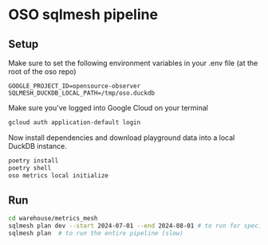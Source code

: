 # OSO sqlmesh pipeline

## Setup

Make sure to set the following environment variables
in your .env file (at the root of the oso repo)

```
GOOGLE_PROJECT_ID=opensource-observer
SQLMESH_DUCKDB_LOCAL_PATH=/tmp/oso.duckdb
```

Make sure you've logged into Google Cloud on your terminal

```bash
gcloud auth application-default login
```

Now install dependencies and download playground data into
a local DuckDB instance.

```bash
poetry install
poetry shell
oso metrics local initialize
```

## Run

```bash
cd warehouse/metrics_mesh
sqlmesh plan dev --start 2024-07-01 --end 2024-08-01 # to run for specific date rates (fast)
sqlmesh plan  # to run the entire pipeline (slow)
```
